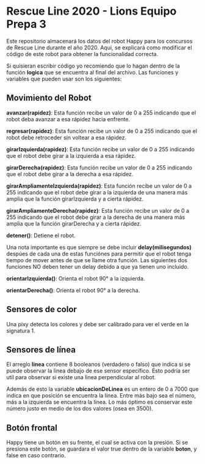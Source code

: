 # Rescue Line 2020 - Lions Equipo Prepa 3

Este repositorio almacenará los datos del robot Happy para los concursos de Rescue Line durante el año 2020. Aqui, se explicará como modificar el código de este robot para obtener la funcionalidad correcta.

Si quisieran escribir código yo recomiendo que lo hagan dentro de la función **logica** que se encuentra al final del archivo. Las funciones y variables que pueden usar son los siguientes:

## Movimiento del Robot

**avanzar(rapidez)**: Esta función recibe un valor de 0 a 255 indicando que el robot deba avanzar a esa rápidez hacia enfrente.

**regresar(rapidez)**: Esta función recibe un valor de 0 a 255 indicando que el robot debe retroceder sin voltear a esa rápidez.

**girarIzquierda(rapidez)**: Esta función recibe un valor de 0 a 255 indicando que el robot debe girar a la izquierda a esa rápidez.

**girarDerecha(rapidez)**: Esta función recibe un valor de 0 a 255 indicando que el robot debe girar a la derecha a esa rápidez.

**girarAmpliamenteIzquierda(rapidez)**: Esta función recibe un valor de 0 a 255 indicando que el robot debe girar a la izquierda de una manera más amplia que la función girarIzquierda y a cierta rápidez.

**girarAmpliamenteDerecha(rapidez)**: Esta función recibe un valor de 0 a 255 indicando que el robot debe girar a la derecha de una manera más amplia que la función girarDerecha y a cierta rápidez.

**detener()**: Detiene el robot.

Una nota importante es que siempre se debe incluir **delay(milisegundos)** despúes de cada una de estas funciónes para permitir que el robot tenga tiempo de mover antes de que se llame otra función. Las siguientes dos funciones NO deben tener un delay debido a que ya tienen uno incluido.

**orientarIzquierda()**: Orienta el robot 90° a la izquierda.

**orientarDerecha()**: Orienta el robot 90° a la derecha.

## Sensores de color

Una pixy detecta los colores y debe ser calibrado para ver el verde en la signatura 1.

## Sensores de línea

El arreglo **linea** contiene 8 booleanos (verdadero o falso) que indica si se puede observar la linea debajo de ese sensor específico. Esto podría ser util para observar si existe una linea perpendicular al robot.

Además de esto la variable **ubicacionDeLinea** es un entero de 0 a 7000 que indica en que posición se encuentra la línea. Entre más bajo sea el número, más a la izquierda se encuentra la línea. Lo más óptimo es conservar este número justo en medio de los dos valores (osea en 3500).

## Botón frontal

Happy tiene un botón en su frente, el cual se activa con la presión. Si se presiona este botón, se guardara el valor true dentro de la variable **boton**, y false en caso contrario.